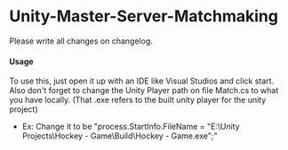 # Unity-Master-Server-Matchmaking

Please write all changes on changelog.

#### Usage
To use this, just open it up with an IDE like Visual Studios and click start.
Also don't forget to change the Unity Player path on file Match.cs to what you have locally. (That .exe refers to the built unity player for the unity project)
- Ex: Change it to be "process.StartInfo.FileName = "E:\\Unity Projects\\Hockey - Game\\Build\\Hockey - Game.exe";"